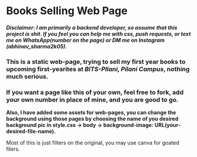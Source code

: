 # Books Selling Web Page

##### Disclaimer: I am primarily a backend developer, so assume that this project is shit. If you feel you can help me with css, push requests, or text me on WhatsApp(number on the page) or DM me on Instagram (abhinav_sharma2k05).

### This is a static web-page, trying to sell my first year books to upcoming first-yearites at *BITS-PIlani, Pilani Campus*, nothing much serious.
### If you want a page like this of your own, feel free to fork, add your own number in place of mine, and you are good to go.

**Also, I have added some assets for web-pages, you can change the background using those pages by choosing the name of you desired background pic in style.css -> body -> background-image: URL(your-desired-file-name).**

Most of this is just filters on the original, you may use canva for goated filers.
